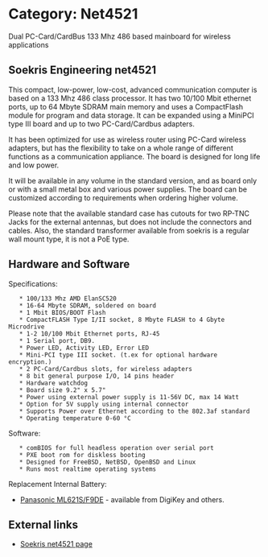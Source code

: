 # Category: Net4521

Dual PC-Card/CardBus 133 Mhz 486 based mainboard for wireless applications

## Soekris Engineering net4521

This compact, low-power, low-cost, advanced communication computer is based on a 133 Mhz 486 class processor. It has two 10/100 Mbit ethernet ports, up to 64 Mbyte SDRAM main memory and uses a CompactFlash module for program and data storage. It can be expanded using a MiniPCI type III board and up to two PC-Card/Cardbus adapters. 

It has been optimized for use as wireless router using PC-Card wireless adapters, but has the flexibility to take on a whole range of different functions as a communication appliance. The board is designed for long life and low power.

It will be available in any volume in the standard version, and as board only or with a small metal box and various power supplies. The board can be customized according to requirements when ordering higher volume.

Please note that the available standard case has cutouts for two RP-TNC Jacks for the external antennas, but does not include the connectors and cables. Also, the standard transformer available from soekris is a regular wall mount type, it is not a PoE type.

## Hardware and Software

Specifications:

```
   * 100/133 Mhz AMD ElanSC520
   * 16-64 Mbyte SDRAM, soldered on board
   * 1 Mbit BIOS/BOOT Flash
   * CompactFLASH Type I/II socket, 8 Mbyte FLASH to 4 Gbyte Microdrive
   * 1-2 10/100 Mbit Ethernet ports, RJ-45
   * 1 Serial port, DB9.
   * Power LED, Activity LED, Error LED
   * Mini-PCI type III socket. (t.ex for optional hardware encryption.)
   * 2 PC-Card/Cardbus slots, for wireless adapters
   * 8 bit general purpose I/O, 14 pins header
   * Hardware watchdog
   * Board size 9.2" x 5.7"
   * Power using external power supply is 11-56V DC, max 14 Watt
   * Option for 5V supply using internal connector
   * Supports Power over Ethernet according to the 802.3af standard
   * Operating temperature 0-60 °C
```

Software:

```
   * comBIOS for full headless operation over serial port
   * PXE boot rom for diskless booting
   * Designed for FreeBSD, NetBSD, OpenBSD and Linux
   * Runs most realtime operating systems
```

Replacement Internal Battery:

* [Panasonic ML621S/F9DE](https://web.archive.org/web/20180610231428/http://lists.soekris.com/pipermail/soekris-tech/2010-July/016691.html) - available from DigiKey and others.

## External links

* [Soekris net4521 page](https://web.archive.org/web/20180610231428/http://www.soekris.com/net4521.htm "http://www.soekris.com/net4521.htm")
